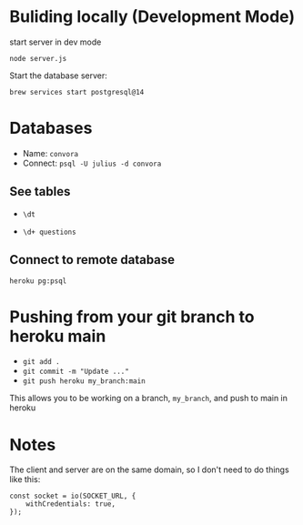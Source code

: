 


# Buliding locally (Development Mode)

start server in dev mode

`node server.js`


Start the database server:

`brew services start postgresql@14`

# Databases

- Name: `convora`
- Connect: `psql -U julius -d convora`

## See tables

* `\dt`

* `\d+ questions`


## Connect to remote database

`heroku pg:psql`


# Pushing from your git branch to heroku main

* `git add .`
* `git commit -m "Update ..."`
* `git push heroku my_branch:main`

This allows you to be working on a branch, `my_branch`, and push to main in heroku

# Notes

The client and server are on the same domain, so I don't need to do things like this:
```
const socket = io(SOCKET_URL, {
    withCredentials: true,
});
```
